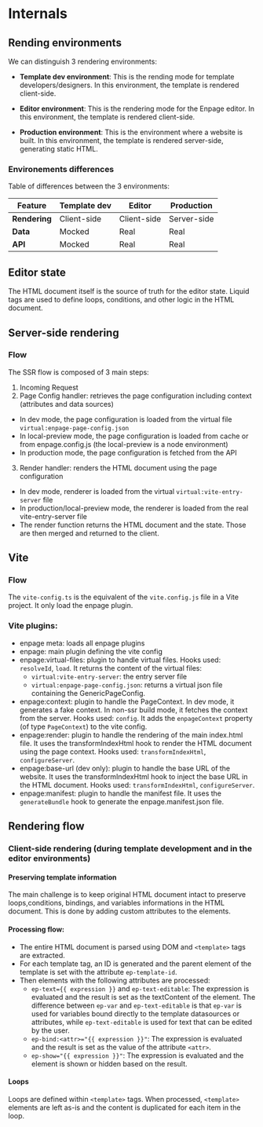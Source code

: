 # Internals

## Rending environments

We can distinguish 3 rendering environments:

- **Template dev environment**: This is the rending mode for template developers/designers. In this environment, the template is rendered client-side.

- **Editor environment**: This is the rendering mode for the Enpage editor. In this environment, the template is rendered client-side.

- **Production environment**: This is the environment where a website is built. In this environment, the template is rendered server-side, generating static HTML.

### Environements differences

Table of differences between the 3 environments:

| Feature       | Template dev | Editor      | Production  |
| ------------- | ------------ | ----------- | ----------- |
| **Rendering** | Client-side  | Client-side | Server-side |
| **Data**      | Mocked       | Real        | Real        |
| **API**       | Mocked       | Real        | Real        |


## Editor state

The HTML document itself is the source of truth for the editor state.
Liquid tags are used to define loops, conditions, and other logic in the HTML document.

## Server-side rendering

### Flow

The SSR flow is composed of 3 main steps:

1. Incoming Request
2. Page Config handler: retrieves the page configuration including context (attributes and data sources)
  - In dev mode, the page configuration is loaded from the virtual file `virtual:enpage-page-config.json`
  - In local-preview mode, the page configuration is loaded from cache or from enpage.config.js (the local-preview is a node environment)
  - In production mode, the page configuration is fetched from the API
3. Render handler: renders the HTML document using the page configuration
  - In dev mode, renderer is loaded from the virtual `virtual:vite-entry-server` file
  - In production/local-preview mode, the renderer is loaded from the real vite-entry-server file
  - The render function returns the HTML document and the state. Those are then merged and returned to the client.

## Vite

### Flow

The `vite-config.ts` is the equivalent of the `vite.config.js` file in a Vite project. It only load the enpage plugin.

### Vite plugins:

- enpage meta: loads all enpage plugins
- enpage: main plugin defining the vite config
- enpage:virtual-files: plugin to handle virtual files. Hooks used: `resolveId`, `load`. It returns the content of the virtual files:
  - `virtual:vite-entry-server`: the entry server file
  - `virtual:enpage-page-config.json`: returns  a virtual json file containing the GenericPageConfig.
- enpage:context: plugin to handle the PageContext. In dev mode, it generates a fake context. In non-ssr build mode, it fetches the context from the server. Hooks used: `config`. It adds the
`enpageContext` property (of type `PageContext`) to the vite config.
- enpage:render: plugin to handle the rendering of the main index.html file. It uses the transformIndexHtml hook to render the HTML document using the page context. Hooks used: `transformIndexHtml`, `configureServer`.
- enpage:base-url (dev only): plugin to handle the base URL of the website. It uses the transformIndexHtml hook to inject the base URL in the HTML document. Hooks used: `transformIndexHtml`, `configureServer`.
- enpage:manifest: plugin to handle the manifest file. It uses the `generateBundle` hook to generate the enpage.manifest.json file.

## Rendering flow

### Client-side rendering (during template development and in the editor environments)


#### Preserving template information

The main challenge is to keep original HTML document intact to preserve loops,conditions, bindings, and variables informations in the HTML document. This is done by adding custom attributes to the elements.

#### Processing flow:

- The entire HTML document is parsed using DOM and `<template>` tags are extracted.
- For each template tag, an ID is generated and the parent element of the template is set with the attribute `ep-template-id`.
- Then elements with the following attributes are processed:
  - `ep-text={{ expression }}` and `ep-text-editable`: The expression is evaluated and the result is set as the textContent of the element.
  The difference between `ep-var` and `ep-text-editable` is that `ep-var` is used for variables bound directly to the template datasources or attributes, while `ep-text-editable` is used for text that can be edited by the user.
  - `ep-bind:<attr>="{{ expression }}"`: The expression is evaluated and the result is set as the value of the attribute `<attr>`.
  - `ep-show="{{ expression }}"`: The expression is evaluated and the element is shown or hidden based on the result.



#### Loops

Loops are defined within `<template>` tags. When processed, `<template>` elements are left as-is and the content is duplicated for each item in the loop.

####
